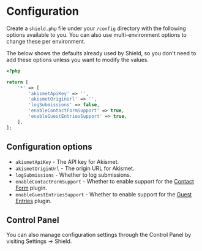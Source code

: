 # Configuration
Create a `shield.php` file under your `/config` directory with the following options available to you. You can also use multi-environment options to change these per environment.

The below shows the defaults already used by Shield, so you don't need to add these options unless you want to modify the values.

```php
<?php

return [
    '*' => [
        'akismetApiKey' => '',
        'akismetOriginUrl' => '',
        'logSubmissions' => false,
        'enableContactFormSupport' => true,
        'enableGuestEntriesSupport' => true,
    ],
];
```

## Configuration options
- `akismetApiKey` - The API key for Akismet.
- `akismetOriginUrl` - The origin URL for Akismet.
- `logSubmissions` - Whether to log submissions.
- `enableContactFormSupport` - Whether to enable support for the [Contact Form](https://plugins.craftcms.com/contact-form) plugin.
- `enableGuestEntriesSupport` - Whether to enable support for the [Guest Entries](https://plugins.craftcms.com/guest-entries) plugin.

## Control Panel
You can also manage configuration settings through the Control Panel by visiting Settings → Shield.
